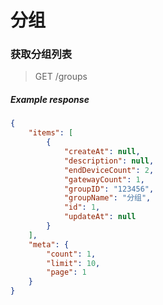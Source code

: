 # 分组

### 获取分组列表
> GET /groups
##### Example response
```json
{
    "items": [
        {
            "createAt": null,
            "description": null,
            "endDeviceCount": 2,
            "gatewayCount": 1,
            "groupID": "123456",
            "groupName": "分组",
            "id": 1,
            "updateAt": null
        }
    ],
    "meta": {
        "count": 1,
        "limit": 10,
        "page": 1
    }
}
```